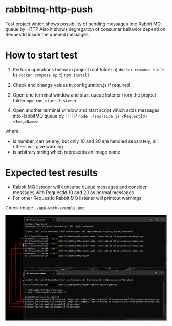 # rabbitmq-http-push

Test project which shows possibility of sending messages into Rabbit MQ queue by HTTP
Also it shows segregation of consumer behavior depend on RequestId inside the queued messages

# How to start test

1. Perform operations below in project root folder
   a) `docker compose build`
   b) `docker compose up`
   c) `npm install`

2. Check and change values in configuration.js if required

3. Open one terminal window and start queue listener from the project folder
   `npm run start-listener`

4. Open another terminal window and start script which adds messages into RabbitMQ queue by HTTP
   `node ./sns-side.js <RequestId> <ImageName>`

where:

- <RequestId> is number, can be any, but only 10 and 20 are handled separately, all others will give warning
- <ImageName> is arbitrary string which represents an image name

# Expected test results

- Rabbit MQ listener will consume queue messages and consider messages with RequestId 10 and 20 as normal messages
- For other RequestId Rabbit MQ listener will printout warnings

Check image `./app-work-example.png`

![Application test process](https://raw.githubusercontent.com/LatenWeCoderen/rabbitmq-http-push/main/app-work-example.png)
